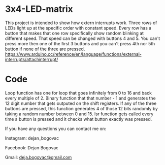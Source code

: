 # 3x4-LED-matrix

This project is intended to show how extern interrupts work. Three rows of LEDs light up at the specific order with constant speed.
Every row has a button that makes that one row specifically show random blinking at different speed. That speed can be changed with buttons 4 and 5.
You can't press more then one of the first 3 buttons and you can't press 4th nor 5th button if none of the three are pressed.
https://www.arduino.cc/reference/en/language/functions/external-interrupts/attachinterrupt/

# Code

Loop function has one for loop that goes infinitely from 0 to 16 and back every multiple of 2.
Binary function that that number - 1 and generates the 12 digit number that gets outputed on the shift registers. If any of the three buttons are pressed, this function generates 4 of those 12 bits randomly by taking a random number between 0 and 15.
Isr function gets called every time a button is pressed and it checks what button exactly was pressed.

If you have any questions you can contact me on:

Instagram: dejan_bogovac

Facebook: Dejan Bogovac

Gmail: deja.bogovac@gmail.com
